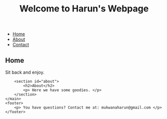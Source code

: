 <!DOCTYPE html>
<head>
    <meta charset="UTF-8">
    <meta name="viewport" content="width=device-width, initial-scale=1.0">
    <title>My Webpage</title>
</head>
<body>
    <header>
        <h1>Welcome to Harun's Webpage</h1>
    </header>
    <nav>
        <ul>
            <li><a href="#home">Home</a></li>
            <li><a href="#about">About</a></li>
            <li><a href="#contact">Contact</a></li>
        </ul>
    </nav>
    <main>
        <section id="home">
            <h2>Home</h2>
            <p> Sit back and enjoy. </p>
        </section>

        <section id="about">
            <h2>About</h2>
            <p> Here we have some goodies. </p>
        </section>
    </main>
    <footer>
        <p> You have questions? Contact me at: mukwanaharun@gmail.com </p>
    </footer>

</body>
</html>
